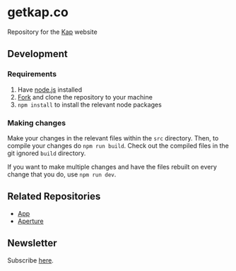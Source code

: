 # getkap.co

Repository for the [Kap] website

## Development

### Requirements

1. Have [node.js] installed
2. [Fork] and clone the repository to your machine
3. `npm install` to install the relevant node packages

### Making changes

Make your changes in the relevant files within the `src` directory.
Then, to compile your changes do `npm run build`. Check out the compiled files
in the git ignored `build` directory.

If you want to make multiple changes and have the files rebuilt on every
change that you do, use `npm run dev`.


[kap]: https://getkap.co
[node.js]: https://nodejs.org
[Fork]: https://help.github.com/articles/fork-a-repo/

## Related Repositories
- [App](https://github.com/wulkano/kap)
- [Aperture](https://github.com/wulkano/aperture)

## Newsletter
Subscribe [here](http://eepurl.com/ch90_1).
